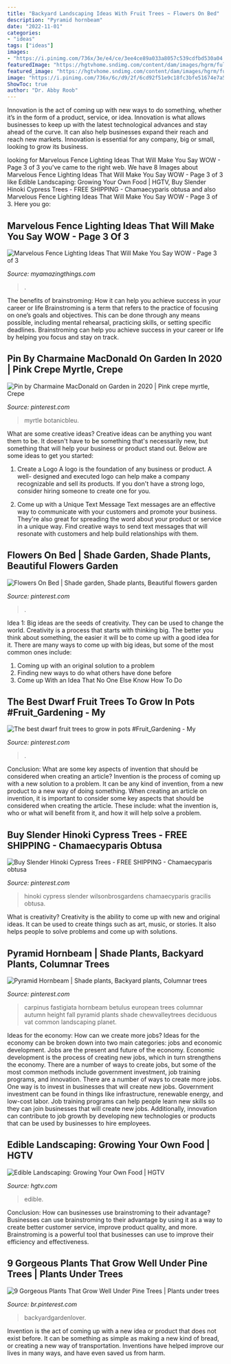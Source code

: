 ```yaml
---
title: "Backyard Landscaping Ideas With Fruit Trees ~ Flowers On Bed"
description: "Pyramid hornbeam"
date: "2022-11-01"
categories:
- "ideas"
tags: ["ideas"]
images:
- "https://i.pinimg.com/736x/3e/e4/ce/3ee4ce89a033a8057c539cdfbd530a04.jpg"
featuredImage: "https://hgtvhome.sndimg.com/content/dam/images/hgrm/fullset/2011/6/24/2/landscapes_that_work_edible_garden.jpg.rend.hgtvcom.616.822.suffix/1405399061571.jpeg"
featured_image: "https://hgtvhome.sndimg.com/content/dam/images/hgrm/fullset/2011/6/24/2/landscapes_that_work_edible_garden.jpg.rend.hgtvcom.616.822.suffix/1405399061571.jpeg"
image: "https://i.pinimg.com/736x/6c/d9/2f/6cd92f51e9c18fc3bfe51674e7a50b88.jpg"
ShowToc: true
author: "Dr. Abby Roob"
---
```



Innovation is the act of coming up with new ways to do something, whether it’s in the form of a product, service, or idea. Innovation is what allows businesses to keep up with the latest technological advances and stay ahead of the curve. It can also help businesses expand their reach and reach new markets. Innovation is essential for any company, big or small, looking to grow its business.

	

		
looking for Marvelous Fence Lighting Ideas That Will Make You Say WOW - Page 3 of 3 you've came to the right web. We have 8 Images about Marvelous Fence Lighting Ideas That Will Make You Say WOW - Page 3 of 3 like Edible Landscaping: Growing Your Own Food | HGTV, Buy Slender Hinoki Cypress Trees - FREE SHIPPING - Chamaecyparis obtusa and also Marvelous Fence Lighting Ideas That Will Make You Say WOW - Page 3 of 3. Here you go:
		
    
## Marvelous Fence Lighting Ideas That Will Make You Say WOW - Page 3 Of 3

<img loading=lazy src="https://myamazingthings.com/wp-content/uploads/2017/03/backyard-accent-lighting-1024x640.jpg" onerror="this.onerror=null;this.src='https://tse3.mm.bing.net/th?id=OIP.vo9kEYDxzaAG_NUBG3o5IgHaEo&amp;pid=15.1';" alt="Marvelous Fence Lighting Ideas That Will Make You Say WOW - Page 3 of 3">

_Source: myamazingthings.com_

>. 

	

The benefits of brainstroming: How it can help you achieve success in your career or life
Brainstroming is a term that refers to the practice of focusing on one’s goals and objectives. This can be done through any means possible, including mental rehearsal, practicing skills, or setting specific deadlines. Brainstroming can help you achieve success in your career or life by helping you focus and stay on track.

    
## Pin By Charmaine MacDonald On Garden In 2020 | Pink Crepe Myrtle, Crepe

<img loading=lazy src="https://i.pinimg.com/736x/68/a1/e8/68a1e82aa14c1940b4128895985d4924.jpg" onerror="this.onerror=null;this.src='https://tse1.mm.bing.net/th?id=OIP.wOf1xhOExn73qXa3U5yvNQHaLH&amp;pid=15.1';" alt="Pin by Charmaine MacDonald on Garden in 2020 | Pink crepe myrtle, Crepe">

_Source: pinterest.com_

>myrtle botanicbleu. 

	

What are some creative ideas?
Creative ideas can be anything you want them to be. It doesn't have to be something that's necessarily new, but something that will help your business or product stand out. Below are some ideas to get you started:
1. Create a Logo
A logo is the foundation of any business or product. A well- designed and executed logo can help make a company recognizable and sell its products. If you don't have a strong logo, consider hiring someone to create one for you.

2. Come up with a Unique Text Message
Text messages are an effective way to communicate with your customers and promote your business. They're also great for spreading the word about your product or service in a unique way. Find creative ways to send text messages that will resonate with customers and help build relationships with them.


    
## Flowers On Bed | Shade Garden, Shade Plants, Beautiful Flowers Garden

<img loading=lazy src="https://i.pinimg.com/736x/98/56/7b/98567bd591ddcba38f4c786d9f3df377.jpg" onerror="this.onerror=null;this.src='https://tse3.mm.bing.net/th?id=OIP.N3DKI0lCwHpRGAtBgtT5oAHaLG&amp;pid=15.1';" alt="Flowers On Bed | Shade garden, Shade plants, Beautiful flowers garden">

_Source: pinterest.com_

>. 

	

Idea 1: Big ideas are the seeds of creativity. They can be used to change the world.
Creativity is a process that starts with thinking big. The better you think about something, the easier it will be to come up with a good idea for it. There are many ways to come up with big ideas, but some of the most common ones include:
1. Coming up with an original solution to a problem
2. Finding new ways to do what others have done before
3. Come up With an Idea That No One Else Know How To Do

    
## The Best Dwarf Fruit Trees To Grow In Pots #Fruit_Gardening - My

<img loading=lazy src="https://i.pinimg.com/736x/3e/e4/ce/3ee4ce89a033a8057c539cdfbd530a04.jpg" onerror="this.onerror=null;this.src='https://tse2.mm.bing.net/th?id=OIP.Ca5JSnao1Vc5-gFi5odCLAHaJ4&amp;pid=15.1';" alt="The best dwarf fruit trees to grow in pots #Fruit_Gardening - My">

_Source: pinterest.com_

>. 

	

Conclusion: What are some key aspects of invention that should be considered when creating an article?
Invention is the process of coming up with a new solution to a problem. It can be any kind of invention, from a new product to a new way of doing something. When creating an article on invention, it is important to consider some key aspects that should be considered when creating the article. These include: what the invention is, who or what will benefit from it, and how it will help solve a problem.

    
## Buy Slender Hinoki Cypress Trees - FREE SHIPPING - Chamaecyparis Obtusa

<img loading=lazy src="https://i.pinimg.com/736x/e3/ac/07/e3ac0743b3b4728a4ee8c143751907e1.jpg" onerror="this.onerror=null;this.src='https://tse4.mm.bing.net/th?id=OIP.80ZRUpQEw7EO_E4uIUhuoQAAAA&amp;pid=15.1';" alt="Buy Slender Hinoki Cypress Trees - FREE SHIPPING - Chamaecyparis obtusa">

_Source: pinterest.com_

>hinoki cypress slender wilsonbrosgardens chamaecyparis gracilis obtusa. 

	

What is creativity?
Creativity is the ability to come up with new and original ideas. It can be used to create things such as art, music, or stories. It also helps people to solve problems and come up with solutions.

    
## Pyramid Hornbeam | Shade Plants, Backyard Plants, Columnar Trees

<img loading=lazy src="https://i.pinimg.com/736x/b9/b3/d9/b9b3d966ffa79c891ccc93d0a1eb0dd1.jpg" onerror="this.onerror=null;this.src='https://tse2.mm.bing.net/th?id=OIP.VCChO8iL_YoBNqKosO8HlQHaJ4&amp;pid=15.1';" alt="Pyramid Hornbeam | Shade plants, Backyard plants, Columnar trees">

_Source: pinterest.com_

>carpinus fastigiata hornbeam betulus european trees columnar autumn height fall pyramid plants shade chewvalleytrees deciduous vat common landscaping planet. 

	

Ideas for the economy: How can we create more jobs?
Ideas for the economy can be broken down into two main categories: jobs and economic development. Jobs are the present and future of the economy. Economic development is the process of creating new jobs, which in turn strengthens the economy. There are a number of ways to create jobs, but some of the most common methods include government investment, job training programs, and innovation.
There are a number of ways to create more jobs. One way is to invest in businesses that will create new jobs. Government investment can be found in things like infrastructure, renewable energy, and low-cost labor. Job training programs can help people learn new skills so they can join businesses that will create new jobs. Additionally, innovation can contribute to job growth by developing new technologies or products that can be used by businesses to hire employees.

    
## Edible Landscaping: Growing Your Own Food | HGTV

<img loading=lazy src="https://hgtvhome.sndimg.com/content/dam/images/hgrm/fullset/2011/6/24/2/landscapes_that_work_edible_garden.jpg.rend.hgtvcom.616.822.suffix/1405399061571.jpeg" onerror="this.onerror=null;this.src='https://tse4.mm.bing.net/th?id=OIP.6VC_D_98oJROfAMlitMy8AHaJ3&amp;pid=15.1';" alt="Edible Landscaping: Growing Your Own Food | HGTV">

_Source: hgtv.com_

>edible. 

	

Conclusion: How can businesses use brainstroming to their advantage?
Businesses can use brainstroming to their advantage by using it as a way to create better customer service, improve product quality, and more. Brainstroming is a powerful tool that businesses can use to improve their efficiency and effectiveness.

    
## 9 Gorgeous Plants That Grow Well Under Pine Trees | Plants Under Trees

<img loading=lazy src="https://i.pinimg.com/736x/6c/d9/2f/6cd92f51e9c18fc3bfe51674e7a50b88.jpg" onerror="this.onerror=null;this.src='https://tse3.mm.bing.net/th?id=OIP.trx4OKsltuVS_oxuGLLhSgHaLH&amp;pid=15.1';" alt="9 Gorgeous Plants That Grow Well Under Pine Trees | Plants under trees">

_Source: br.pinterest.com_

>backyardgardenlover. 

	

Invention is the act of coming up with a new idea or product that does not exist before. It can be something as simple as making a new kind of bread, or creating a new way of transportation. Inventions have helped improve our lives in many ways, and have even saved us from harm.

